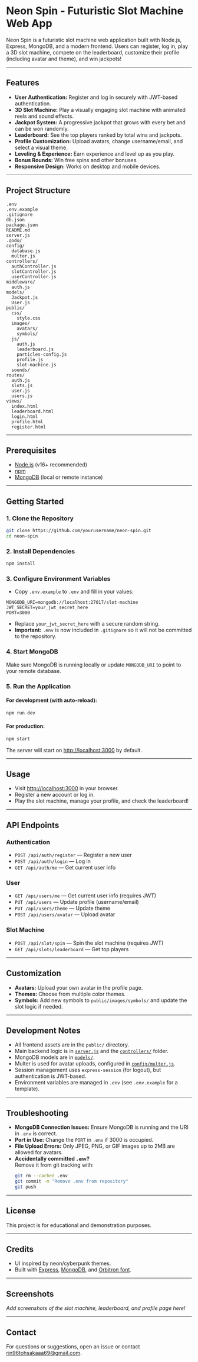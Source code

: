 # Neon Spin - Futuristic Slot Machine Web App

Neon Spin is a futuristic slot machine web application built with Node.js, Express, MongoDB, and a modern frontend. Users can register, log in, play a 3D slot machine, compete on the leaderboard, customize their profile (including avatar and theme), and win jackpots!

---

## Features

- **User Authentication:** Register and log in securely with JWT-based authentication.
- **3D Slot Machine:** Play a visually engaging slot machine with animated reels and sound effects.
- **Jackpot System:** A progressive jackpot that grows with every bet and can be won randomly.
- **Leaderboard:** See the top players ranked by total wins and jackpots.
- **Profile Customization:** Upload avatars, change username/email, and select a visual theme.
- **Leveling & Experience:** Earn experience and level up as you play.
- **Bonus Rounds:** Win free spins and other bonuses.
- **Responsive Design:** Works on desktop and mobile devices.

---

## Project Structure

```
.env
.env.example
.gitignore
db.json
package.json
README.md
server.js
.qodo/
config/
  database.js
  multer.js
controllers/
  authController.js
  slotController.js
  userController.js
middleware/
  auth.js
models/
  Jackpot.js
  User.js
public/
  css/
    style.css
  images/
    avatars/
    symbols/
  js/
    auth.js
    leaderboard.js
    particles-config.js
    profile.js
    slot-machine.js
  sounds/
routes/
  auth.js
  slots.js
  user.js
  users.js
views/
  index.html
  leaderboard.html
  login.html
  profile.html
  register.html
```

---

## Prerequisites

- [Node.js](https://nodejs.org/) (v16+ recommended)
- [npm](https://www.npmjs.com/)
- [MongoDB](https://www.mongodb.com/) (local or remote instance)

---

## Getting Started

### 1. Clone the Repository

```sh
git clone https://github.com/yourusername/neon-spin.git
cd neon-spin
```

### 2. Install Dependencies

```sh
npm install
```

### 3. Configure Environment Variables

- Copy `.env.example` to `.env` and fill in your values:

```
MONGODB_URI=mongodb://localhost:27017/slot-machine
JWT_SECRET=your_jwt_secret_here
PORT=3000
```

- Replace `your_jwt_secret_here` with a secure random string.
- **Important:** `.env` is now included in `.gitignore` so it will not be committed to the repository.

### 4. Start MongoDB

Make sure MongoDB is running locally or update `MONGODB_URI` to point to your remote database.

### 5. Run the Application

#### For development (with auto-reload):

```sh
npm run dev
```

#### For production:

```sh
npm start
```

The server will start on [http://localhost:3000](http://localhost:3000) by default.

---

## Usage

- Visit [http://localhost:3000](http://localhost:3000) in your browser.
- Register a new account or log in.
- Play the slot machine, manage your profile, and check the leaderboard!

---

## API Endpoints

### Authentication

- `POST /api/auth/register` — Register a new user
- `POST /api/auth/login` — Log in
- `GET /api/auth/me` — Get current user info

### User

- `GET /api/users/me` — Get current user info (requires JWT)
- `PUT /api/users` — Update profile (username/email)
- `PUT /api/users/theme` — Update theme
- `POST /api/users/avatar` — Upload avatar

### Slot Machine

- `POST /api/slot/spin` — Spin the slot machine (requires JWT)
- `GET /api/slots/leaderboard` — Get top players

---

## Customization

- **Avatars:** Upload your own avatar in the profile page.
- **Themes:** Choose from multiple color themes.
- **Symbols:** Add new symbols to `public/images/symbols/` and update the slot logic if needed.

---

## Development Notes

- All frontend assets are in the `public/` directory.
- Main backend logic is in [`server.js`](server.js) and the [`controllers/`](controllers/) folder.
- MongoDB models are in [`models/`](models/).
- Multer is used for avatar uploads, configured in [`config/multer.js`](config/multer.js).
- Session management uses `express-session` (for logout), but authentication is JWT-based.
- Environment variables are managed in `.env` (see `.env.example` for a template).

---

## Troubleshooting

- **MongoDB Connection Issues:** Ensure MongoDB is running and the URI in `.env` is correct.
- **Port in Use:** Change the `PORT` in `.env` if 3000 is occupied.
- **File Upload Errors:** Only JPEG, PNG, or GIF images up to 2MB are allowed for avatars.
- **Accidentally committed `.env`?**  
  Remove it from git tracking with:
  ```sh
  git rm --cached .env
  git commit -m "Remove .env from repository"
  git push
  ```

---

## License

This project is for educational and demonstration purposes.

---

## Credits

- UI inspired by neon/cyberpunk themes.
- Built with [Express](https://expressjs.com/), [MongoDB](https://www.mongodb.com/), and [Orbitron font](https://fonts.google.com/specimen/Orbitron).

---

## Screenshots

_Add screenshots of the slot machine, leaderboard, and profile page here!_

---

## Contact

For questions or suggestions, open an issue or contact [rin96tohsakaaa69@gmail.com](mailto:rin96tohsakaaa69@gmail.com).
